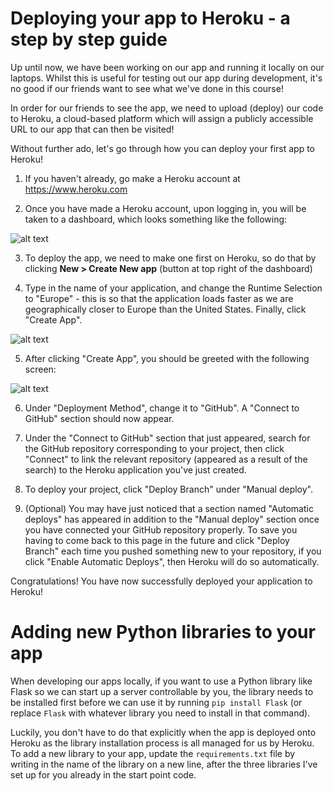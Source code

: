 # Deploying your app to Heroku - a step by step guide

Up until now, we have been working on our app and running it locally on our laptops. Whilst
this is useful for testing out our app during development, it's no good if our friends want to see
what we've done in this course!

In order for our friends to see the app, we need to upload (deploy) our code to Heroku, a cloud-based platform
which will assign a publicly accessible URL to our app that can then be visited!

Without further ado, let's go through how you can deploy your first app to Heroku!

1. If you haven't already, go make a Heroku account at https://www.heroku.com

2. Once you have made a Heroku account, upon logging in, you will be taken to a dashboard, which looks something like the
following:

![alt text](assets/heroku_dashboard.png "Heroku Dashboard")

3. To deploy the app, we need to make one first on Heroku, so do that by clicking **New > Create New app** (button at top right of the
dashboard)

4. Type in the name of your application, and change the Runtime Selection to "Europe" - this is so that the application loads
faster as we are geographically closer to Europe than the United States. Finally, click "Create App".

![alt text](assets/create_heroku_app.png "Create app screen")

5. After clicking "Create App", you should be greeted with the following screen:

![alt text](assets/heroku_config.png "App configuration screen")

6. Under "Deployment Method", change it to "GitHub". A "Connect to GitHub" section should now appear.

7. Under the "Connect to GitHub" section that just appeared, search for the GitHub repository corresponding to your project, then
click "Connect" to link the relevant repository (appeared as a result of the search) to the Heroku application you've just created.

8. To deploy your project, click "Deploy Branch" under "Manual deploy".

9. (Optional) You may have just noticed that a section named "Automatic deploys" has appeared in addition to the "Manual deploy"
section once you have connected your GitHub repository properly. To save you having to come back to this page in the future
and click "Deploy Branch" each time you pushed something new to your repository, if you click "Enable Automatic Deploys", then
Heroku will do so automatically.

Congratulations! You have now successfully deployed your application to Heroku!

# Adding new Python libraries to your app
When developing our apps locally, if you want to use a Python library like Flask so we can
start up a server controllable by you, the library needs to be installed first before we can use it by running
`pip install Flask` (or replace `Flask` with whatever library you need to install
in that command).

Luckily, you don't have to do that explicitly when the app is deployed onto
Heroku as the library installation process is all managed for us by Heroku.
To add a new library to your app, update the `requirements.txt` file by writing in the name
of the library on a new line, after the three libraries I've set up for you already in
the start point code.
